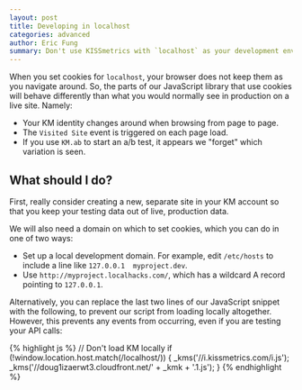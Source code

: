 ```yaml
---
layout: post
title: Developing in localhost
categories: advanced
author: Eric Fung
summary: Don't use KISSmetrics with `localhost` as your development environment; provide a custom domain name to set your cookies.
---
```

When you set cookies for `localhost`, your browser does not keep them as you navigate around. So, the parts of our JavaScript library that use cookies will behave differently than what you would normally see in production on a live site. Namely:

* Your KM identity changes around when browsing from page to page.
* The `Visited Site` event is triggered on each page load.
* If you use `KM.ab` to start an a/b test, it appears we "forget" which variation is seen.

## What should I do?

First, really consider creating a new, separate site in your KM account so that you keep your testing data out of live, production data.

We will also need a domain on which to set cookies, which you can do in one of two ways:

* Set up a local development domain. For example, edit `/etc/hosts` to include a line like `127.0.0.1  myproject.dev`.
* Use `http://myproject.localhacks.com/`, which has a wildcard A record pointing to `127.0.0.1`.

Alternatively, you can replace the last two lines of our JavaScript snippet with the following, to prevent our script from loading locally altogether. However, this prevents any events from occurring, even if you are testing your API calls:

{% highlight js %}
// Don't load KM locally
if (!window.location.host.match(/localhost/)) {
  _kms('//i.kissmetrics.com/i.js');
  _kms('//doug1izaerwt3.cloudfront.net/' + _kmk + '.1.js');
}
{% endhighlight %}